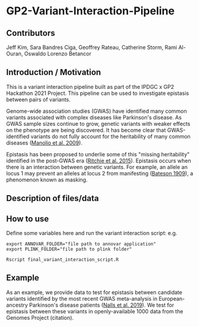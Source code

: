 # GP2-Variant-Interaction-Pipeline

## Contributors
Jeff Kim, Sara Bandres Ciga, Geoffrey Rateau, Catherine Storm, Rami Al-Ouran, Oswaldo Lorenzo Betancor

## Introduction / Motivation
This is a variant interaction pipeline built as part of the IPDGC x GP2 Hackathon 2021 Project. This pipeline can be used to investigate epistasis between pairs of variants.

Genome-wide association studies (GWAS) have identified many common variants associated with complex diseases like Parkinson's disease. As GWAS sample sizes continue to grow, genetic variants with weaker effects on the phenotype are being discovered. It has become clear that GWAS-identified variants do not fully account for the heritability of many common diseases ([Manolio et al. 2009](https://www.nature.com/articles/nature08494)).

Epistasis has been proposed to underlie some of this "missing heritability" identified in the post-GWAS era ([Ritchie et al. 2015](https://pubmed.ncbi.nlm.nih.gov/25403525/)). Epistasis occurs when there is an interaction between genetic variants. For example, an allele an locus 1 may prevent an alleles at locus 2 from manifesting ([Bateson 1909](https://scholar.google.com/scholar?q=Bateson,+W.+(1909)+Mendel%27s+Principles+of+Heredity.+Cambridge+University+Press,+Cambridge.)), a phenomenon known as masking.

## Description of files/data


## How to use
Define some variables here and run the variant interaction script:
e.g.

```
export ANNOVAR_FOLDER="file path to annovar application"
export PLINK_FOLDER="file path to plink folder"

Rscript final_variant_interaction_script.R
```

## Example
As an example, we provide data to test for epistasis between candidate variants identified by the most recent GWAS meta-analysis in European-ancestry Parkinson's disease patients ([Nalls et al. 2019](https://pubmed.ncbi.nlm.nih.gov/31701892/)). We test for epistasis between these variants in openly-available 1000 data from the Genomes Project (citation).

